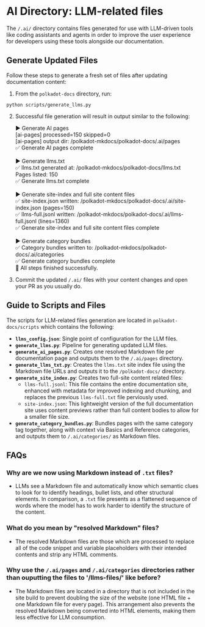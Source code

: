 # AI Directory: LLM-related files

The `/.ai/` directory contains files generated for use with LLM-driven tools like coding assistants and agents in order to improve the user experience for developers using these tools alongside our documentation.  

## Generate Updated Files

Follow these steps to generate a fresh set of files after updating documentation content:

1. From the `polkadot-docs` directory, run:

```
python scripts/generate_llms.py
```

2. Successful file generation will result in output similar to the following:

    ▶️  Generate AI pages<br />
    [ai-pages] processed=150 skipped=0<br />
    [ai-pages] output dir: /polkadot-mkdocs/polkadot-docs/.ai/pages<br />
    ✅ Generate AI pages complete<br />
     <br />
    ▶️  Generate llms.txt<br />
    ✅ llms.txt generated at: /polkadot-mkdocs/polkadot-docs/llms.txt<br />
     Pages listed: 150<br />
    ✅ Generate llms.txt complete<br />
     <br />
    ▶️  Generate site-index and full site content files<br />
    ✅ site-index.json written: /polkadot-mkdocs/polkadot-docs/.ai/site-index.json  (pages=150)<br />
    ✅ llms-full.jsonl written: /polkadot-mkdocs/polkadot-docs/.ai/llms-full.jsonl  (lines=1360)<br />
    ✅ Generate site-index and full site content files complete<br />
     <br />
    ▶️  Generate category bundles<br />
    ✅ Category bundles written to: /polkadot-mkdocs/polkadot-docs/.ai/categories<br />
    ✅ Generate category bundles complete
     <br />
    🎉 All steps finished successfully.
    <br />

3. Commit the updated `/.ai/` files with your content changes and open your PR as you usually do.

## Guide to Scripts and Files

The scripts for LLM-related files generation are located in `polkadot-docs/scripts` which contains the following:

- **`llms_config.json`**: Single point of configuration for the LLM files. 
- **`generate_llms.py`**: Pipeline for generating updated LLM files.
- **`generate_ai_pages.py`**: Creates one resolved Markdown file per documentation page and outputs them to the `/.ai/pages` directory.
- **`generate_llms_txt.py`**: Creates the `llms.txt` site index file using the Markdown file URLs and outputs it to the `/polkadot-docs/` directory.
- **`generate_site_index.py`**: Creates two full-site content related files:
    - `llms-full.jsonl`: This file contains the entire documentation site, enhanced with metadata for improved indexing and chunking, and replaces the previous `llms-full.txt` file perviously used.
    - `site-index.json`: This lightweight version of the full documentation site uses content previews rather than full content bodies to allow for a smaller file size.
- **`generate_category_bundles.py`**: Bundles pages with the same category tag together, along with context via Basics and Reference categories, and outputs them to `/.ai/categories/` as Markdown files.

## FAQs

### Why are we now using Markdown instead of `.txt` files?

- LLMs see a Markdown file and automatically know which semantic clues to look for to identify headings, bullet lists, and other structural elements. In comparison, a `.txt` file presents as a flattened sequence of words where the model has to work harder to identify the structure of the content. 

### What do you mean by "resolved Markdown" files?

- The resolved Markdown files are those which are processed to replace all of the code snippet and variable placeholders with their intended contents and strip any HTML comments.

### Why use the `/.ai/pages` and `/.ai/categories` directories rather than ouputting the files to '/llms-files/' like before?

- The Markdown files are located in a directory that is not included in the site build to prevent doubling the size of the website (one HTML file + one Markdown file for every page). This arrangement also prevents the resolved Markdown being converted into HTML elements, making them less effective for LLM consumption.